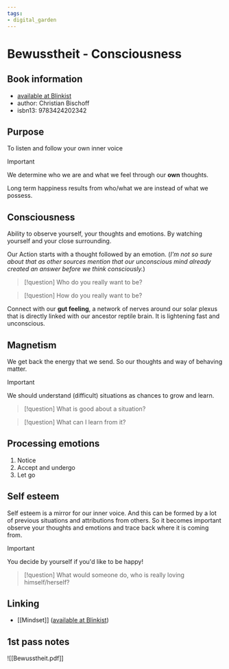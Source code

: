 ```yaml
---
tags: 
- digital_garden
---
```

# Bewusstheit - Consciousness
## Book information
+ [available at Blinkist](https://www.blinkist.com/en/nc/browse/books/bewusstheit-de?r=1&st=bewusstheit)
+ author: Christian Bischoff
+ isbn13: 9783424202342

## Purpose
To listen and follow your own inner voice

> [!important]
> We determine who we are and what we feel through our **own** thoughts.

Long term happiness results from who/what we are instead of what we possess.

## Consciousness
Ability to observe yourself, your thoughts and emotions. By watching yourself and your close surrounding.

Our Action starts with a thought followed by an emotion. (*I'm not so sure about that as other sources mention that our unconscious mind already created an answer before we think consciously.*)

> [!question]
> Who do you really want to be?

> [!question]
> How do you really want to be?

Connect with our **gut feeling**, a network of nerves around our solar plexus that is directly linked with our ancestor reptile brain. It is lightening fast and unconscious.

## Magnetism
We get back the energy that we send. So our thoughts and way of behaving matter. 

> [!important]
> We should understand (difficult) situations as chances to grow and learn.

> [!question]
> What is good about a situation? 

> [!question]
> What can I learn from it?

## Processing emotions
1. Notice
2. Accept and undergo
3. Let go

## Self esteem
Self esteem is a mirror for our inner voice. And this can be formed by a lot of previous situations and attributions from others. So it becomes important observe your thoughts and emotions and trace back where it is coming from.

> [!important]
> You decide by yourself if you'd like to be happy!

> [!question]
> What would someone do, who is really loving himself/herself?

## Linking
+ [[Mindset]] ([available at Blinkist](https://www.blinkist.com/en/nc/browse/books/mindset-en?r=1&st=mindset))

## 1st pass notes
![[Bewusstheit.pdf]]


